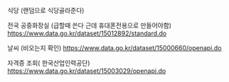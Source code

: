식당 (랜덤으로 식당골라준다)

전국 공중화장실 (급할때 쓴다 근데 휴대폰전용으로 만들어야함) https://www.data.go.kr/dataset/15012892/standard.do

날씨 (비오는지 확인) https://www.data.go.kr/dataset/15000660/openapi.do

자격증 조회( 한국산업인력공단) https://www.data.go.kr/dataset/15003029/openapi.do



